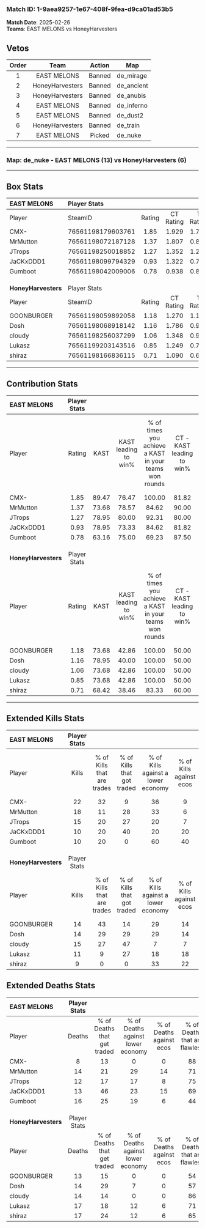### Match ID: 1-9aea9257-1e67-408f-9fea-d9ca01ad53b5  
**Match Date**: 2025-02-26  
**Teams**: EAST MELONS vs HoneyHarvesters  

## Vetos  

| Order | Team | Action | Map |
| :---: | :--: | :----: | --- |
| 1 | EAST MELONS | Banned | de_mirage |
| 2 | HoneyHarvesters | Banned | de_ancient |
| 3 | HoneyHarvesters | Banned | de_anubis |
| 4 | EAST MELONS | Banned | de_inferno |
| 5 | EAST MELONS | Banned | de_dust2 |
| 6 | HoneyHarvesters | Banned | de_train |
| 7 | EAST MELONS | Picked | de_nuke |

---  

### **Map**: de_nuke - EAST MELONS (13) vs HoneyHarvesters (6)  
---  

## Box Stats  

| **EAST MELONS**     | Player Stats      |        |           |          |       |       |       |         |        |      |     |
| :- | :- | :-: | :-: | :-: | :-: | :-: | :-: | :-: | :-: | :-: | :-: |
| Player              | SteamID           | Rating | CT Rating | T Rating | KAST  |  ADR  | Kills | Assists | Deaths | K/D  | HS% |
| CMX-                | 76561198179603761 |  1.85  |   1.929   |  1.792   | 89.47 | 106.6 |  22   |    3    |   8    | 2.75 | 31  |
| MrMutton            | 76561198072187128 |  1.37  |   1.807   |  0.850   | 73.68 | 101.0 |  18   |    4    |   14   | 1.29 | 61  |
| JTrops              | 76561198250018852 |  1.27  |   1.352   |  1.281   | 78.95 | 85.7  |  15   |    2    |   12   | 1.25 | 33  |
| JaCKxDDD1           | 76561198099794329 |  0.93  |   1.322   |  0.718   | 78.95 | 57.0  |  10   |    4    |   13   | 0.77 | 40  |
| Gumboot             | 76561198042009006 |  0.78  |   0.938   |  0.804   | 63.16 | 67.6  |  10   |    6    |   16   | 0.63 | 10  |
|                     |                   |        |           |          |       |       |       |         |        |      |     |
|                     |                   |        |           |          |       |       |       |         |        |      |     |
|                     |                   |        |           |          |       |       |       |         |        |      |     |
| **HoneyHarvesters** | Player Stats      |        |           |          |       |       |       |         |        |      |     |
| Player              | SteamID           | Rating | CT Rating | T Rating | KAST  |  ADR  | Kills | Assists | Deaths | K/D  | HS% |
| GOONBURGER          | 76561198059892058 |  1.18  |   1.270   |  1.166   | 73.68 | 87.1  |  14   |    5    |   13   | 1.08 | 64  |
| Dosh                | 76561198068918142 |  1.16  |   1.786   |  0.934   | 78.95 | 83.2  |  14   |    3    |   14   | 1.00 | 35  |
| cIoudy              | 76561198256037299 |  1.06  |   1.348   |  0.944   | 73.68 | 53.2  |  15   |    1    |   14   | 1.07 | 60  |
| Lukasz              | 76561199203143516 |  0.85  |   1.249   |  0.760   | 73.68 | 64.1  |  11   |    5    |   17   | 0.65 | 54  |
| shiraz              | 76561198166836115 |  0.71  |   1.090   |  0.664   | 68.42 | 60.7  |   9   |    4    |   17   | 0.53 | 55  |
---  

## Contribution Stats  

| **EAST MELONS**     | Player Stats |       |                      |                                                        |                           |                                                             |                          |                                                            |
| :- | :-: | :-: | :-: | :-: | :-: | :-: | :-: | :-: |
| Player              |    Rating    | KAST  | KAST leading to win% | % of times you achieve a KAST in your teams won rounds | CT - KAST leading to win% | CT - % of times you achieve a KAST in your teams won rounds | T - KAST leading to win% | T - % of times you achieve a KAST in your teams won rounds |
| CMX-                |     1.85     | 89.47 |        76.47         |                         100.00                         |           81.82           |                           100.00                            |          66.67           |                           100.00                           |
| MrMutton            |     1.37     | 73.68 |        78.57         |                         84.62                          |           90.00           |                           100.00                            |          50.00           |                           50.00                            |
| JTrops              |     1.27     | 78.95 |        80.00         |                         92.31                          |           80.00           |                            88.89                            |          80.00           |                           100.00                           |
| JaCKxDDD1           |     0.93     | 78.95 |        73.33         |                         84.62                          |           81.82           |                           100.00                            |          50.00           |                           50.00                            |
| Gumboot             |     0.78     | 63.16 |        75.00         |                         69.23                          |           87.50           |                            77.78                            |          50.00           |                           50.00                            |
|                     |              |       |                      |                                                        |                           |                                                             |                          |                                                            |
|                     |              |       |                      |                                                        |                           |                                                             |                          |                                                            |
|                     |              |       |                      |                                                        |                           |                                                             |                          |                                                            |
| **HoneyHarvesters** | Player Stats |       |                      |                                                        |                           |                                                             |                          |                                                            |
| Player              |    Rating    | KAST  | KAST leading to win% | % of times you achieve a KAST in your teams won rounds | CT - KAST leading to win% | CT - % of times you achieve a KAST in your teams won rounds | T - KAST leading to win% | T - % of times you achieve a KAST in your teams won rounds |
| GOONBURGER          |     1.18     | 73.68 |        42.86         |                         100.00                         |           50.00           |                           100.00                            |          37.50           |                           100.00                           |
| Dosh                |     1.16     | 78.95 |        40.00         |                         100.00                         |           50.00           |                           100.00                            |          33.33           |                           100.00                           |
| cIoudy              |     1.06     | 73.68 |        42.86         |                         100.00                         |           50.00           |                           100.00                            |          37.50           |                           100.00                           |
| Lukasz              |     0.85     | 73.68 |        42.86         |                         100.00                         |           50.00           |                           100.00                            |          37.50           |                           100.00                           |
| shiraz              |     0.71     | 68.42 |        38.46         |                         83.33                          |           60.00           |                           100.00                            |          25.00           |                           66.67                            |
---  

## Extended Kills Stats  

| **EAST MELONS**     | Player Stats |                            |                            |                                    |                         |                              |                                 |                                       |                    |           |
| :- | :-: | :-: | :-: | :-: | :-: | :-: | :-: | :-: | :-: | :-: |
| Player              |    Kills     | % of Kills that are trades | % of Kills that got traded | % of Kills against a lower economy | % of Kills against ecos | % of Kills that are flawless | % of Kills that are close duels | % of Kills that are assisted by flash | Pistol Round Kills | AWP Kills |
| CMX-                |      22      |             32             |             9              |                 36                 |            9            |              64              |                5                |                   0                   |         2          |     0     |
| MrMutton            |      18      |             11             |             28             |                 33                 |            6            |              44              |                6                |                   0                   |         1          |     0     |
| JTrops              |      15      |             20             |             27             |                 20                 |            7            |              73              |                7                |                   0                   |         2          |     7     |
| JaCKxDDD1           |      10      |             20             |             40             |                 20                 |           20            |              70              |               10                |                   0                   |         0          |     0     |
| Gumboot             |      10      |             20             |             0              |                 60                 |           40            |              70              |               20                |                   0                   |         0          |     0     |
|                     |              |                            |                            |                                    |                         |                              |                                 |                                       |                    |           |
|                     |              |                            |                            |                                    |                         |                              |                                 |                                       |                    |           |
|                     |              |                            |                            |                                    |                         |                              |                                 |                                       |                    |           |
| **HoneyHarvesters** | Player Stats |                            |                            |                                    |                         |                              |                                 |                                       |                    |           |
| Player              |    Kills     | % of Kills that are trades | % of Kills that got traded | % of Kills against a lower economy | % of Kills against ecos | % of Kills that are flawless | % of Kills that are close duels | % of Kills that are assisted by flash | Pistol Round Kills | AWP Kills |
| GOONBURGER          |      14      |             43             |             14             |                 29                 |           14            |              64              |                7                |                   0                   |         3          |     0     |
| Dosh                |      14      |             29             |             29             |                 29                 |           14            |              79              |                7                |                   0                   |         2          |     0     |
| cIoudy              |      15      |             27             |             47             |                 7                  |            7            |              67              |                0                |                   0                   |         1          |     0     |
| Lukasz              |      11      |             9              |             27             |                 18                 |           18            |              64              |               18                |                   0                   |         4          |     0     |
| shiraz              |      9       |             0              |             0              |                 33                 |           22            |              56              |               22                |                  11                   |         0          |     1     |
## Extended Deaths Stats  

| **EAST MELONS**     | Player Stats |                             |                                   |                          |                               |                            |                           |               |
| :- | :-: | :-: | :-: | :-: | :-: | :-: | :-: | :-: |
| Player              |    Deaths    | % of Deaths that get traded | % of Deaths against lower economy | % of Deaths against ecos | % of Deaths that are flawless | % of Deaths that are close | % of Deaths while blinded | Deaths to AWP |
| CMX-                |      8       |             13              |                 0                 |            0             |              88               |             0              |             0             |       0       |
| MrMutton            |      14      |             21              |                29                 |            14            |              71               |             7              |             0             |       1       |
| JTrops              |      12      |             17              |                17                 |            8             |              75               |             8              |             0             |       0       |
| JaCKxDDD1           |      13      |             46              |                23                 |            15            |              69               |             15             |             0             |       0       |
| Gumboot             |      16      |             25              |                19                 |            6             |              44               |             13             |             6             |       0       |
|                     |              |                             |                                   |                          |                               |                            |                           |               |
|                     |              |                             |                                   |                          |                               |                            |                           |               |
|                     |              |                             |                                   |                          |                               |                            |                           |               |
| **HoneyHarvesters** | Player Stats |                             |                                   |                          |                               |                            |                           |               |
| Player              |    Deaths    | % of Deaths that get traded | % of Deaths against lower economy | % of Deaths against ecos | % of Deaths that are flawless | % of Deaths that are close | % of Deaths while blinded | Deaths to AWP |
| GOONBURGER          |      13      |             15              |                 0                 |            0             |              54               |             31             |             0             |       1       |
| Dosh                |      14      |             29              |                 7                 |            0             |              57               |             7              |             0             |       2       |
| cIoudy              |      14      |             14              |                 0                 |            0             |              86               |             0              |             0             |       0       |
| Lukasz              |      17      |             18              |                12                 |            6             |              71               |             0              |             0             |       2       |
| shiraz              |      17      |             24              |                12                 |            6             |              65               |             6              |             0             |       2       |
